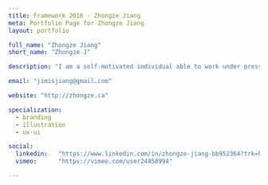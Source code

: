```yaml
---
title: Framework 2016 - Zhongze Jiang
meta: Portfolio Page for Zhongze Jiang
layout: portfolio

full_name: "Zhongze Jiang"
short_name: "Zhongze J"

description: "I am a self-motivated individual able to work under pressure and capable of multi-tasking with great attention to detail. I am a energetic, sociable person that contributes to a pleasant and friendly work environment"

email: "jimisjiang@gmail.com"

website: "http://zhongze.ca"

specialization:
  - branding
  - illustration
  - ux-ui

social:
  linkedin:   "https://www.linkedin.com/in/zhongze-jiang-bb952364?trk=hp-identity-name"
  vimeo:      "https://vimeo.com/user24458994"

---
```

